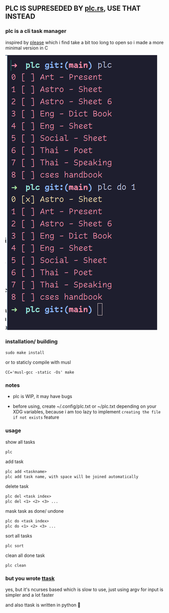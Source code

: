 ## PLC IS SUPRESEDED BY [plc.rs](https://codeberg.org/sleepntsheep/plc.rs), USE THAT INSTEAD


### plc is a cli task manager

inspired by [please](https://github.com/NayamAmarshe/please)
which i find take a bit too long to open
so i made a more minimal version in C

![scrshot](pics/scrshot.png)

### installation/ building

    sudo make install

or to staticly compile with musl

    CC='musl-gcc -static -Os' make

### notes

- plc is WIP, it may have bugs

- before using, create ~/.config/plc.txt or ~/plc.txt depending on your XDG variables, because i am too lazy to implement `creating the file if not exists` feature

### usage

show all tasks

    plc

add task

    plc add <taskname>
    plc add task name, with space will be joined automatically

delete task

    plc del <task index>
    plc del <1> <2> <3> ...

mask task as done/ undone

    plc do <task index>
    plc do <1> <2> <3> ...

sort all tasks

    plc sort

clean all done task

    plc clean

### but you wrote [ttask](https://github.com/sleepntsheep/ttask) 

yes, but it's ncurses based which is slow to use, just using argv for input is simpler and a lot faster

and also ttask is written in python 🤮
